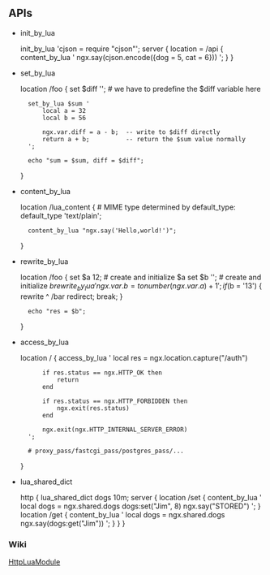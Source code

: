 ## APIs

* init_by_lua

    init_by_lua 'cjson = require "cjson"';
    server {
        location = /api {
            content_by_lua '
                ngx.say(cjson.encode({dog = 5, cat = 6}))
            ';
        }
    }
    
* set_by_lua

    location /foo {
        set $diff ''; # we have to predefine the $diff variable here

        set_by_lua $sum '
            local a = 32
            local b = 56

            ngx.var.diff = a - b;  -- write to $diff directly
            return a + b;          -- return the $sum value normally
        ';

        echo "sum = $sum, diff = $diff";
    }

* content_by_lua

    location /lua_content {
        # MIME type determined by default_type:
        default_type 'text/plain';

        content_by_lua "ngx.say('Hello,world!')";
    }
    
* rewrite_by_lua

    location /foo {
        set $a 12; # create and initialize $a
        set $b ''; # create and initialize $b
        rewrite_by_lua 'ngx.var.b = tonumber(ngx.var.a) + 1';
        if ($b = '13') {
           rewrite ^ /bar redirect;
           break;
        }
 
        echo "res = $b";
    }
    
* access_by_lua

    location / {
        access_by_lua '
            local res = ngx.location.capture("/auth")

            if res.status == ngx.HTTP_OK then
                return
            end

            if res.status == ngx.HTTP_FORBIDDEN then
                ngx.exit(res.status)
            end

            ngx.exit(ngx.HTTP_INTERNAL_SERVER_ERROR)
        ';

        # proxy_pass/fastcgi_pass/postgres_pass/...
    }

* lua_shared_dict

    http {
        lua_shared_dict dogs 10m;
        server {
            location /set {
                content_by_lua '
                    local dogs = ngx.shared.dogs
                    dogs:set("Jim", 8)
                    ngx.say("STORED")
                ';
            }
            location /get {
                content_by_lua '
                    local dogs = ngx.shared.dogs
                    ngx.say(dogs:get("Jim"))
                ';
            }
        }
    }    
    

### Wiki

  [HttpLuaModule](http://wiki.nginx.org/HttpLuaModule)
  
  